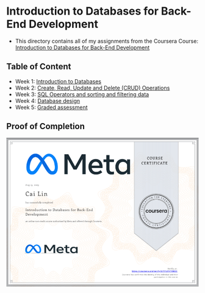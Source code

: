 # Introduction to Databases for Back-End Development

- This directory contains all of my assignments from the Coursera Course: [Introduction to Databases for Back-End Development](https://www.coursera.org/learn/intro-to-databases-back-end-development?specialization=meta-back-end-developer)

## Table of Content

- Week 1: [Introduction to Databases](https://github.com/kai-ion/Meta-Back-End-Developer/tree/main/Course%204%20-%20Introduction%20to%20Databases%20for%20Back-End%20Development/Week%201%20-%20Introduction%20to%20Databases)
- Week 2: [Create, Read, Update and Delete (CRUD) Operations](https://github.com/kai-ion/Meta-Back-End-Developer/tree/main/Course%204%20-%20Introduction%20to%20Databases%20for%20Back-End%20Development/Week%202%20-%20Create%2C%20Read%2C%20Update%20and%20Delete%20(CRUD)%20Operations)
- Week 3: [SQL Operators and sorting and filtering data](https://github.com/kai-ion/Meta-Back-End-Developer/tree/main/Course%204%20-%20Introduction%20to%20Databases%20for%20Back-End%20Development/Week%203%20-%20SQL%20Operators%20and%20sorting%20and%20filtering%20data)
- Week 4: [Database design](https://github.com/kai-ion/Meta-Back-End-Developer/tree/main/Course%204%20-%20Introduction%20to%20Databases%20for%20Back-End%20Development/Week%204%20-%20Database%20design)
- Week 5: [Graded assessment](https://github.com/kai-ion/Meta-Back-End-Developer/tree/main/Course%204%20-%20Introduction%20to%20Databases%20for%20Back-End%20Development/Week%205%20-%20Graded%20assessment)

## Proof of Completion

<img src="./certificate.png" width=800>